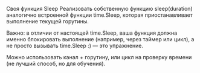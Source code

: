 Своя функция Sleep
Реализовать собственную функцию sleep(duration) аналогично встроенной функции time.Sleep, которая приостанавливает выполнение текущей горутины.

Важно: в отличии от настоящей time.Sleep, ваша функция должна именно блокировать выполнение (например, через таймер или цикл), а не просто вызывать time.Sleep :) — это упражнение.

Можно использовать канал + горутину, или цикл на проверку времени (не лучший способ, но для обучения).